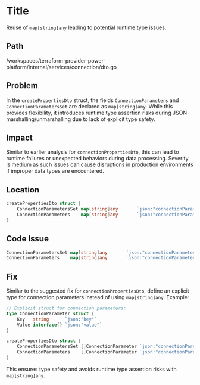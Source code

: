 # Title

Reuse of `map[string]any` leading to potential runtime type issues.

## Path

/workspaces/terraform-provider-power-platform/internal/services/connection/dto.go

## Problem

In the `createPropertiesDto` struct, the fields `ConnectionParameters` and `ConnectionParametersSet` are declared as `map[string]any`. While this provides flexibility, it introduces runtime type assertion risks during JSON marshalling/unmarshalling due to lack of explicit type safety.

## Impact

Similar to earlier analysis for `connectionPropertiesDto`, this can lead to runtime failures or unexpected behaviors during data processing. Severity is medium as such issues can cause disruptions in production environments if improper data types are encountered.

## Location

```go
createPropertiesDto struct {
    ConnectionParametersSet map[string]any       `json:"connectionParametersSet,omitempty"`
    ConnectionParameters    map[string]any       `json:"connectionParameters,omitempty"`
}
```

## Code Issue

```go
ConnectionParametersSet map[string]any       `json:"connectionParametersSet,omitempty"`
ConnectionParameters    map[string]any       `json:"connectionParameters,omitempty"`
```

## Fix

Similar to the suggested fix for `connectionPropertiesDto`, define an explicit type for connection parameters instead of using `map[string]any`. Example:

```go
// Explicit struct for connection parameters:
type ConnectionParameter struct {
    Key   string      `json:"key"`
    Value interface{} `json:"value"`
}

createPropertiesDto struct {
    ConnectionParametersSet []ConnectionParameter `json:"connectionParametersSet,omitempty"`
    ConnectionParameters    []ConnectionParameter `json:"connectionParameters,omitempty"`
}
```

This ensures type safety and avoids runtime type assertion risks with `map[string]any`.